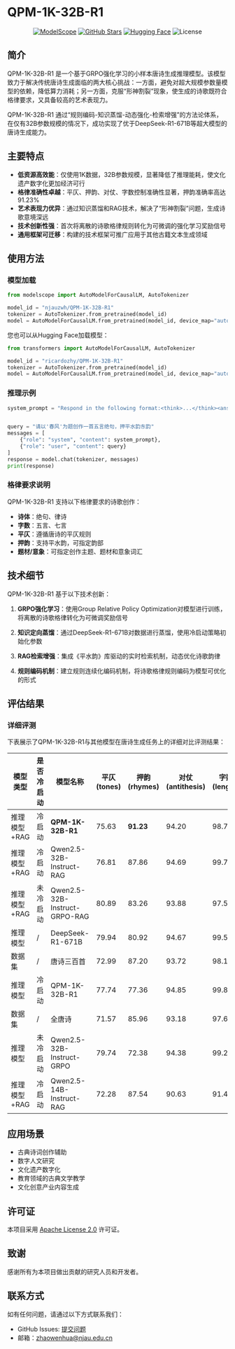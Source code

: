 # QPM-1K-32B-R1

<div align="center">

[![ModelScope](https://img.shields.io/badge/ModelScope-07ced1?style=flat&logo=modelscope&logoColor=white)](https://modelscope.cn/models/njauzwh/QPM-1K-32B-R1/summary)
[![GitHub Stars](https://img.shields.io/github/stars/ricardozhy/QPM-1K-32B-R1?style=social)](https://github.com/ricardozhy/QPM-1K-32B-R1)
[![Hugging Face](https://img.shields.io/badge/🤗%20Hugging%20Face-QPM--1K--32B--R1-yellow)](https://huggingface.co/ricardozhy/QPM-1K-32B-R1)
![License](https://img.shields.io/badge/License-Apache%202.0-brightgreen)

</div>

## 简介

QPM-1K-32B-R1 是一个基于GRPO强化学习的小样本唐诗生成推理模型。该模型致力于解决传统唐诗生成面临的两大核心挑战：一方面，避免对超大规模参数量模型的依赖，降低算力消耗；另一方面，克服“形神割裂”现象，使生成的诗歌既符合格律要求，又具备较高的艺术表现力。

QPM-1K-32B-R1 通过“规则编码-知识蒸馏-动态强化-检索增强”的方法论体系，在仅有32B参数规模的情况下，成功实现了优于DeepSeek-R1-671B等超大模型的唐诗生成能力。

## 主要特点

- **低资源高效能**：仅使用1K数据，32B参数规模，显著降低了推理能耗，使文化遗产数字化更加经济可行
- **格律准确性卓越**：平仄、押韵、对仗、字数控制准确性显著，押韵准确率高达91.23%
- **艺术表现力优异**：通过知识蒸馏和RAG技术，解决了“形神割裂”问题，生成诗歌意境深远
- **技术创新性强**：首次将离散的诗歌格律规则转化为可微调的强化学习奖励信号
- **通用框架可迁移**：构建的技术框架可推广应用于其他古籍文本生成领域

## 使用方法

### 模型加载

```python
from modelscope import AutoModelForCausalLM, AutoTokenizer

model_id = "njauzwh/QPM-1K-32B-R1"
tokenizer = AutoTokenizer.from_pretrained(model_id)
model = AutoModelForCausalLM.from_pretrained(model_id, device_map="auto", trust_remote_code=True)
```

您也可以从Hugging Face加载模型：

```python
from transformers import AutoModelForCausalLM, AutoTokenizer

model_id = "ricardozhy/QPM-1K-32B-R1"
tokenizer = AutoTokenizer.from_pretrained(model_id)
model = AutoModelForCausalLM.from_pretrained(model_id, device_map="auto", trust_remote_code=True)
```

### 推理示例

```python
system_prompt = "Respond in the following format:<think>...</think><answer>...</answer>"


query = "请以'春风'为题创作一首五言绝句，押平水韵东韵"
messages = [
    {"role": "system", "content": system_prompt},
    {"role": "user", "content": query}
]
response = model.chat(tokenizer, messages)
print(response)

```

### 格律要求说明

QPM-1K-32B-R1 支持以下格律要求的诗歌创作：

- **诗体**：绝句、律诗
- **字数**：五言、七言
- **平仄**：遵循唐诗的平仄规则
- **押韵**：支持平水韵，可指定韵部
- **题材/意象**：可指定创作主题、题材和意象词汇

## 技术细节

QPM-1K-32B-R1 基于以下技术创新：

1. **GRPO强化学习**：使用Group Relative Policy Optimization对模型进行训练，将离散的诗歌格律转化为可微调奖励信号

2. **知识定向蒸馏**：通过DeepSeek-R1-671B对数据进行蒸馏，使用冷启动策略初始化参数

3. **RAG检索增强**：集成《平水韵》库驱动的实时检索机制，动态优化诗歌韵律

4. **规则编码机制**：建立规则连续化编码机制，将诗歌格律规则编码为模型可优化的形式

## 评估结果

### 详细评测

下表展示了QPM-1K-32B-R1与其他模型在唐诗生成任务上的详细对比评测结果：

| 模型类型 | 是否冷启动 | 模型名称 | 平仄(tones) | 押韵(rhymes) | 对仗(antithesis) | 字数(length) | 总分(total) |
| --- | --- | --- | --- | --- | --- | --- | --- |
| 推理模型+RAG | 冷启动 | **QPM-1K-32B-R1** | 75.63 | **91.23** | 94.20 | 98.76 | **86.34** |
| 推理模型+RAG | 冷启动 | Qwen2.5-32B-Instruct-RAG | 76.81 | 87.86 | 94.69 | 99.77 | 86.00 |
| 推理模型+RAG | 未冷启动 | Qwen2.5-32B-Instruct-GRPO-RAG | 80.89 | 83.26 | 93.88 | 97.55 | 85.86 |
| 推理模型 | / | DeepSeek-R1-671B | 79.94 | 80.92 | 94.67 | 99.59 | 85.15 |
| 数据集 | / | 唐诗三百首 | 72.99 | 87.20 | 93.72 | 98.13 | 83.91 |
| 推理模型 | 冷启动 | QPM-1K-32B-R1 | 77.74 | 77.36 | 94.85 | 99.80 | 83.25 |
| 数据集 | / | 全唐诗 | 71.57 | 85.96 | 93.18 | 97.62 | 82.81 |
| 推理模型 | 未冷启动 | Qwen2.5-32B-Instruct-GRPO | 79.74 | 72.38 | 94.38 | 99.22 | 82.41 |
| 推理模型+RAG | 冷启动 | Qwen2.5-14B-Instruct-RAG | 72.28 | 87.54 | 90.63 | 91.47 | 82.44 |



## 应用场景

- 古典诗词创作辅助
- 数字人文研究
- 文化遗产数字化
- 教育领域的古典文学教学
- 文化创意产业内容生成


## 许可证

本项目采用 [Apache License 2.0](LICENSE) 许可证。

## 致谢

感谢所有为本项目做出贡献的研究人员和开发者。

## 联系方式

如有任何问题，请通过以下方式联系我们：

- GitHub Issues: [提交问题](https://github.com/ricardozhy/QPM-1K-32B-R1/issues)
- 邮箱：zhaowenhua@njau.edu.cn
